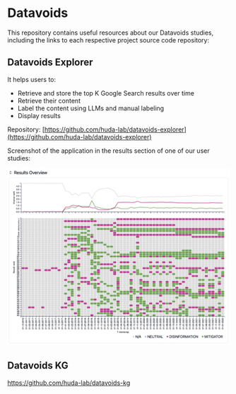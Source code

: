 # Datavoids

This repository contains useful resources about our Datavoids studies, including the links to each respective project source code repository:

## Datavoids Explorer

It helps users to:

- Retrieve and store the top K Google Search results over time
- Retrieve their content
- Label the content using LLMs and manual labeling
- Display results

Repository: [https://github.com/huda-lab/datavoids-explorer](https://github.com/huda-lab/datavoids-explorer)

Screenshot of the application in the results section of one of our user studies:

![datavoids-explorer-screenshot](/Resources/results-example-nellie.png)

## Datavoids KG

https://github.com/huda-lab/datavoids-kg

